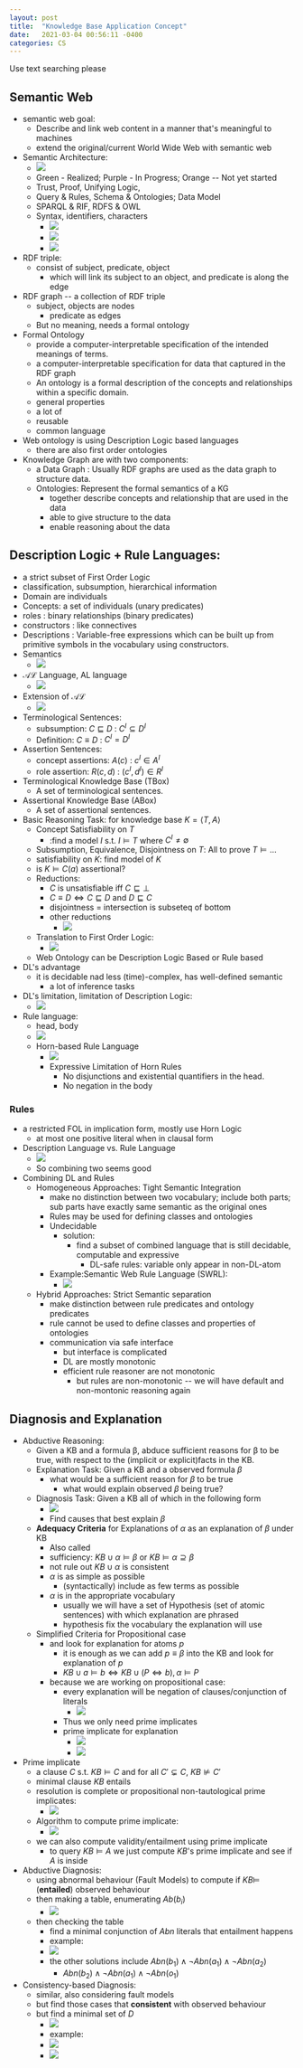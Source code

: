 ```yaml
---
layout: post
title:  "Knowledge Base Application Concept"
date:   2021-03-04 00:56:11 -0400
categories: CS
---
```

Use text searching please

## Semantic Web
* semantic web goal:
  * Describe and link web content in a manner that's meaningful to machines
  * extend the original/current World Wide Web with semantic web
* Semantic Architecture:
  * ![](../assets/img/2021-04-04-00-03-13.png)
  * Green - Realized; Purple - In Progress; Orange -- Not yet started
  * Trust, Proof, Unifying Logic,
  * Query & Rules, Schema & Ontologies; Data Model
  * SPARQL & RIF, RDFS & OWL
  * Syntax, identifiers, characters
    * ![](../assets/img/2021-04-03-22-55-46.png)
    * ![](../assets/img/2021-04-03-22-56-12.png)
    * ![](../assets/img/2021-04-03-22-56-36.png)
* RDF triple:
  * consist of subject, predicate, object
    * which will link its subject to an object, and predicate is along the edge
* RDF graph -- a collection of RDF triple
  * subject, objects are nodes
    * predicate as edges
  * But no meaning, needs a formal ontology
* Formal Ontology
  * provide a computer-interpretable specification of the intended meanings of terms.
  * a computer-interpretable specification for data that captured in the RDF graph
  * An ontology is a formal description of the concepts and relationships within a specific domain.
  * general properties
  * a lot of 
  * reusable
  * common language
* Web ontology is using Description Logic based languages
  * there are also first order ontologies
* Knowledge Graph are with two components:
  * a Data Graph : Usually RDF graphs are used as the data graph to structure data.
  * Ontologies: Represent the formal semantics of a KG
    * together describe concepts and relationship that are used in the data
    * able to give structure to the data
    * enable reasoning about the data

## Description Logic + Rule Languages:
* a strict subset of First Order Logic
* classification, subsumption, hierarchical information
* Domain are individuals
* Concepts: a set of individuals (unary predicates)
* roles : binary relationships  (binary predicates)
* constructors : like connectives
* Descriptions : Variable-free expressions which can be built up from primitive symbols in the vocabulary using constructors.
* Semantics
  * ![](../assets/img/2021-04-04-00-04-16.png)
* $\mathcal{AL}$  Language, AL language
  * ![](../assets/img/2021-04-04-00-06-49.png)
* Extension of $\mathcal{AL}$
  * ![](../assets/img/2021-04-04-00-07-30.png)
* Terminological Sentences:
  * subsumption: $C \sqsubseteq D$ : $C^I \subseteq D^I$
  * Definition: $C \equiv D$ : $C^I = D^I$
* Assertion Sentences:
  * concept assertions: $A(c)$ : $c^I \in A^I$
  * role assertion: $R(c,d)$ : $(c^I,d^I) \in R^I$
* Terminological Knowledge Base (TBox)
  * A set of terminological sentences.
* Assertional Knowledge Base (ABox)
  * A set of assertional sentences.
* Basic Reasoning Task: for knowledge base $K = \langle T, A \rangle$
  * Concept Satisfiability on $T$
    * :find a model $I$ s.t. $I \models T$ where $C^I \neq \emptyset$
  * Subsumption, Equivalence, Disjointness on $T$: All to prove $T \models ...$
  * satisfiability on $K$: find model of $K$
  * is $K \models C(a)$ assertional?
  * Reductions:
    * $C$ is unsatisfiable iff $C \sqsubseteq \bot$
    * $C \equiv D \iff C \sqsubseteq D$ and $D \sqsubseteq C$
    * disjointness = intersection is subseteq of bottom
    * other reductions
      * ![](../assets/img/2021-04-04-19-15-02.png)
  * Translation to First Order Logic:
    * ![](../assets/img/2021-04-04-19-15-58.png)
  * Web Ontology can be Description Logic Based or Rule based
* DL's advantage 
  * it is decidable nad less (time)-complex, has well-defined semantic
      * a lot of inference tasks
* DL's limitation, limitation of Description Logic:
  * ![](../assets/img/2021-04-04-20-11-20.png)
* Rule language:
  * head, body
  * ![](../assets/img/2021-04-04-20-20-04.png)
  * Horn-based Rule Language
    * ![](../assets/img/2021-04-04-20-21-36.png)
    * Expressive Limitation of Horn Rules
      * No disjunctions and existential quantifiers in the head.
      * No negation in the body
### Rules 
* a restricted FOL in implication form, mostly use Horn Logic
  * at most one positive literal when in clausal form
* Description Language vs. Rule Language
  * ![](../assets/img/2021-04-04-20-22-59.png)
  * So combining two seems good
* Combining DL and Rules
  * Homogeneous Approaches: Tight Semantic Integration
    * make no distinction between two vocabulary; include both parts; sub parts have exactly same semantic as the original ones
    * Rules may be used for defining classes and ontologies 
    * Undecidable
      * solution: 
        * find a  subset of combined language that is still decidable, computable and expressive
          * DL-safe rules: variable only appear in non-DL-atom
    * Example:Semantic Web Rule Language (SWRL):
      * ![](../assets/img/2021-04-04-20-53-23.png)
  * Hybrid Approaches: Strict Semantic separation
    * make distinction between rule predicates and ontology predicates
    * rule cannot be used to define classes and properties of ontologies
    * communication via safe interface
      * but interface is complicated
      * DL are mostly monotonic
      * efficient rule reasoner are not monotonic
        * but rules are non-monotonic -- we will have default and non-montonic reasoning again

## Diagnosis and Explanation
* Abductive Reasoning:
  * Given a KB and a formula β, abduce sufficient reasons for β to be true, with respect to the (implicit or explicit)facts in the KB.
  * Explanation Task: Given a KB and a observed formula $\beta$
    * what would be a sufficient reason for $\beta$ to be true
      * what would explain observed $\beta$ being true?
  * Diagnosis Task: Given a KB all of which in the following form
    * ![](../assets/img/2021-04-04-21-47-33.png)
    * Find causes that best explain $\beta$
  * **Adequacy Criteria** for Explanations of $\alpha$ as an explanation of $\beta$ under KB
    * Also called 
    * sufficiency: $KB \cup \alpha \models \beta$ or $KB \models \alpha \supseteq \beta$
    * not rule out $KB \cup \alpha$ is consistent
    * $\alpha$ is as simple as possible
      * (syntactically) include as few terms as possible
    * $\alpha$ is in the appropriate vocabulary
      * usually we will have a set of Hypothesis (set of atomic sentences) with which explanation are phrased
      * hypothesis fix the vocabulary the explanation will use
  * Simplified Criteria for Propositional case
    * and look for explanation for atoms $p$
      * it is enough as we can add $p \equiv \beta$ into the KB and look for explanation of $p$
      * $KB \cup a \models b \iff KB \cup (P   \iff b), \alpha \models P$
    * because we are working on propositional case:
      * every explanation will be negation of clauses/conjunction of literals
        * ![](../assets/img/2021-04-04-22-39-22.png)
      * Thus we only need prime implicates
      * prime implicate for explanation
        * ![](../assets/img/2021-04-04-23-20-47.png)
        * ![](../assets/img/2021-04-04-23-26-59.png)
* Prime implicate
  * a clause $C$ s.t. $KB \models C$ and for all $C' \subsetneq C$, $KB \not \models C'$
  * minimal clause $KB$ entails
  * resolution is complete or propositional non-tautological prime implicates:
    * ![](../assets/img/2021-04-04-23-29-42.png)
  * Algorithm to compute prime implicate:
    * ![](../assets/img/2021-04-04-23-30-38.png)
  * we can also compute validity/entailment using prime implicate
    * to query $KB \models A$ we just compute $KB$'s prime implicate and see if $A$ is inside
* Abductive Diagnosis: 
  * using abnormal behaviour (Fault Models) to compute if $KB \models$ (**entailed**) observed behaviour
  * then making a table, enumerating $Ab(b_i)$
    * ![](../assets/img/2021-04-04-23-39-17.png)
  * then checking the table
    * find a minimal conjunction of $Abn$ literals that entailment happens
    * example:
    * ![](../assets/img/2021-04-04-23-39-53.png)
    * the other solutions include $Abn(b_1) \land \neg Abn(a_1) \land \neg Abn(a_2)$
      * $Abn(b_2) \land \neg Abn(a_1) \land \neg Abn(o_1)$
* Consistency-based Diagnosis:
  * similar, also considering fault models
  * but find those cases that **consistent** with observed behaviour
  * but find a minimal set of $D$
    * ![](../assets/img/2021-04-04-23-44-05.png)
    * example:
    * ![](../assets/img/2021-04-04-23-45-15.png)
    * ![](../assets/img/2021-04-04-23-44-52.png)